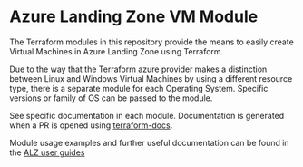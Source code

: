 # Azure Landing Zone VM Module 

The Terraform modules in this repository provide the means to easily create Virtual Machines in Azure Landing Zone using Terraform. 

Due to the way that the Terraform azure provider makes a distinction between Linux and Windows Virtual Machines by using a different resource type, there is a separate module for each Operating System. Specific versions or family of OS can be passed to the module.

See specific documentation in each module. Documentation is generated when a PR is opened using [terraform-docs](https://github.com/terraform-docs/terraform-docs/).

Module usage examples and further useful documentation can be found in the [ALZ user guides](https://ministryofjustice.github.io/azure-landing-zone-user-guides/documentation/building-alz-vms.html)